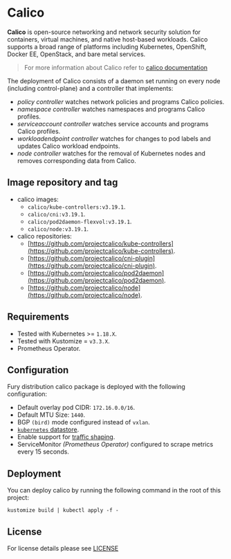 # Calico

**Calico** is open-source networking and network security solution for containers, virtual machines, and native host-based workloads.
Calico supports a broad range of platforms including Kubernetes, OpenShift, Docker EE, OpenStack, and bare metal services.

> For more information about Calico refer to [calico documentation][calico-documentation]

The deployment of Calico consists of a daemon set running on every node (including control-plane) and a controller that implements:

- *policy controller* watches network policies and programs Calico policies.
- *namespace controller* watches namespaces and programs Calico profiles.
- *serviceaccount controller* watches service accounts and programs Calico profiles.
- *workloadendpoint controller* watches for changes to pod labels and updates Calico workload endpoints.
- *node controller* watches for the removal of Kubernetes nodes and removes corresponding data from Calico.

## Image repository and tag

- calico images:
  - `calico/kube-controllers:v3.19.1`.
  - `calico/cni:v3.19.1`.
  - `calico/pod2daemon-flexvol:v3.19.1`.
  - `calico/node:v3.19.1`.
- calico repositories:
  - [https://github.com/projectcalico/kube-controllers](https://github.com/projectcalico/kube-controllers).
  - [https://github.com/projectcalico/cni-plugin](https://github.com/projectcalico/cni-plugin).
  - [https://github.com/projectcalico/pod2daemon](https://github.com/projectcalico/pod2daemon).
  - [https://github.com/projectcalico/node](https://github.com/projectcalico/node).

## Requirements

- Tested with Kubernetes >= `1.18.X`.
- Tested with Kustomize = `v3.3.X`.
- Prometheus Operator.

## Configuration

Fury distribution calico package is deployed with the following configuration:

- Default overlay pod CIDR: `172.16.0.0/16`.
- Default MTU Size: `1440`.
- BGP `(bird)` mode configured instead of `vxlan`.
- [`kubernetes` datastore](https://docs.projectcalico.org/getting-started/kubernetes/hardway/the-calico-datastore#using-kubernetes-as-the-datastore).
- Enable support for [traffic shaping](https://kubernetes.io/docs/concepts/extend-kubernetes/compute-storage-net/network-plugins/#support-traffic-shaping).
- ServiceMonitor *(Prometheus Operator)* configured to scrape metrics every 15 seconds.

## Deployment

You can deploy calico by running the following command in the root of this project:

```shell
kustomize build | kubectl apply -f -
```

## License

For license details please see [LICENSE](./../../LICENSE)

[calico-documentation]: https://projectcalico.docs.tigera.io/about/about-calico

